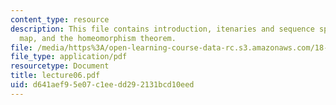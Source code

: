 ```yaml
---
content_type: resource
description: This file contains introduction, itenaries and sequence space, the shift
  map, and the homeomorphism theorem.
file: /media/https%3A/open-learning-course-data-rc.s3.amazonaws.com/18-091-mathematical-exposition-spring-2005/d641aef95e07c1eedd292131bcd10eed_lecture06.pdf
file_type: application/pdf
resourcetype: Document
title: lecture06.pdf
uid: d641aef9-5e07-c1ee-dd29-2131bcd10eed
---
```

